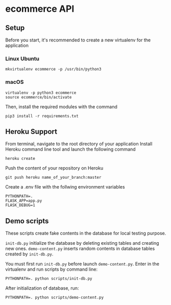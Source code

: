 # ecommerce API

## Setup
Before you start, it's recommended to create a new virtualenv for the application
### Linux Ubuntu
```
mkvirtualenv ecommerce -p /usr/bin/python3
```

### macOS
```
virtualenv -p python3 ecommerce
source ecommerce/bin/activate
```

Then, install the required modules with the command
```
pip3 install -r requirements.txt
```

## Heroku Support
From terminal, navigate to the root directory of your application
Install Heroku command line tool and launch the following command
```
heroku create
```
Push the content of your repository on Heroku
```
git push heroku name_of_your_branch:master
```
Create a .env file with the follwing environment variables
```
PYTHONPATH=.
FLASK_APP=app.py
FLASK_DEBUG=1
```
## Demo scripts
These scripts create fake contents in the database for local testing purpose.

`init-db.py` initialize the database by deleting existing tables and creating new ones.
`demo-content.py` inserts random contents in database tables created by `init-db.py`.

You must first run `init-db.py` before launch `demo-content.py`.
Enter in the virtualenv and run scripts by command line:
```
PYTHONPATH=. python scripts/init-db.py
```

After initialization of database, run:
```
PYTHONPATH=. python scripts/demo-content.py
```
